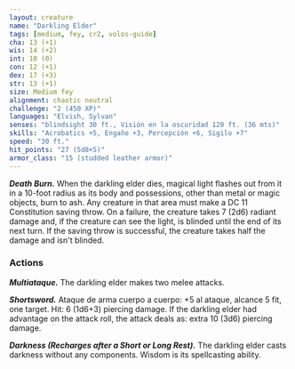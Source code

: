 ```yaml
---
layout: creature
name: "Darkling Elder"
tags: [medium, fey, cr2, volos-guide]
cha: 13 (+1)
wis: 14 (+2)
int: 10 (0)
con: 12 (+1)
dex: 17 (+3)
str: 13 (+1)
size: Medium fey
alignment: chaotic neutral
challenge: "2 (450 XP)"
languages: "Elvish, Sylvan"
senses: "blindsight 30 ft., Visión en la oscuridad 120 ft. (36 mts)"
skills: "Acrobatics +5, Engaño +3, Percepción +6, Sigilo +7"
speed: "30 ft."
hit_points: "27 (5d8+5)"
armor_class: "15 (studded leather armor)"
---
```


***Death Burn.*** When the darkling elder dies, magical light flashes out from it in a 10-foot radius as its body and possessions, other than metal or magic objects, burn to ash. Any creature in that area must make a DC 11 Constitution saving throw. On a failure, the creature takes 7 (2d6) radiant damage and, if the creature can see the light, is blinded until the end of its next turn. If the saving throw is successful, the creature takes half the damage and isn't blinded.

### Actions

***Multiataque.*** The darkling elder makes two melee attacks.

***Shortsword.*** Ataque de arma cuerpo a cuerpo: +5 al ataque, alcance 5 fit, one target. Hit: 6 (1d6+3) piercing damage. If the darkling elder had advantage on the attack roll, the attack deals as: extra 10 (3d6) piercing damage.

***Darkness (Recharges after a Short or Long Rest).*** The darkling elder casts darkness without any components. Wisdom is its spellcasting ability.